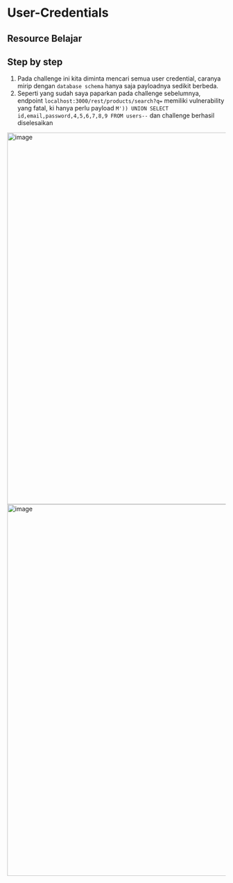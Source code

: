 # User-Credentials

## Resource Belajar

## Step by step
1. Pada challenge ini kita diminta mencari semua user credential, caranya mirip dengan ``database schema`` hanya saja payloadnya sedikit berbeda.
2. Seperti yang sudah saya paparkan pada challenge sebelumnya, endpoint `localhost:3000/rest/products/search?q=` memiliki vulnerability yang fatal, ki
hanya perlu payload ``M')) UNION SELECT id,email,password,4,5,6,7,8,9 FROM users--`` dan challenge berhasil diselesaikan

<img width="1439" height="856" alt="image" src="https://github.com/user-attachments/assets/b07dffa9-d422-4841-b067-9b55849bcc32" />
<img width="1439" height="856" alt="image" src="https://github.com/user-attachments/assets/e0574611-ec53-464b-999d-1ad3814a842d" />

